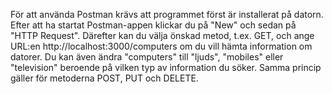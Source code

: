 För att använda Postman krävs att programmet först är installerat på datorn. 
Efter att ha startat Postman-appen klickar du på "New" och sedan på "HTTP Request". 
Därefter kan du välja önskad metod, t.ex. GET, och ange URL:en http://localhost:3000/computers om du vill hämta information om datorer. 
Du kan även ändra "computers" till "ljuds", "mobiles" eller "television" beroende på vilken typ av information du söker. 
Samma princip gäller för metoderna POST, PUT och DELETE.
